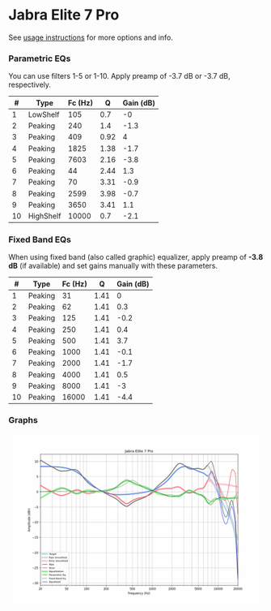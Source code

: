 # Jabra Elite 7 Pro
See [usage instructions](https://github.com/jaakkopasanen/AutoEq#usage) for more options and info.

### Parametric EQs
You can use filters 1-5 or 1-10. Apply preamp of -3.7 dB or -3.7 dB, respectively.

|   # | Type      |   Fc (Hz) |    Q |   Gain (dB) |
|-----|-----------|-----------|------|-------------|
|   1 | LowShelf  |       105 | 0.7  |        -0   |
|   2 | Peaking   |       240 | 1.4  |        -1.3 |
|   3 | Peaking   |       409 | 0.92 |         4   |
|   4 | Peaking   |      1825 | 1.38 |        -1.7 |
|   5 | Peaking   |      7603 | 2.16 |        -3.8 |
|   6 | Peaking   |        44 | 2.44 |         1.3 |
|   7 | Peaking   |        70 | 3.31 |        -0.9 |
|   8 | Peaking   |      2599 | 3.98 |        -0.7 |
|   9 | Peaking   |      3650 | 3.41 |         1.1 |
|  10 | HighShelf |     10000 | 0.7  |        -2.1 |

### Fixed Band EQs
When using fixed band (also called graphic) equalizer, apply preamp of **-3.8 dB** (if available) and set gains manually with these parameters.

|   # | Type    |   Fc (Hz) |    Q |   Gain (dB) |
|-----|---------|-----------|------|-------------|
|   1 | Peaking |        31 | 1.41 |         0   |
|   2 | Peaking |        62 | 1.41 |         0.3 |
|   3 | Peaking |       125 | 1.41 |        -0.2 |
|   4 | Peaking |       250 | 1.41 |         0.4 |
|   5 | Peaking |       500 | 1.41 |         3.7 |
|   6 | Peaking |      1000 | 1.41 |        -0.1 |
|   7 | Peaking |      2000 | 1.41 |        -1.7 |
|   8 | Peaking |      4000 | 1.41 |         0.5 |
|   9 | Peaking |      8000 | 1.41 |        -3   |
|  10 | Peaking |     16000 | 1.41 |        -4.4 |

### Graphs
![](./Jabra%20Elite%207%20Pro.png)
